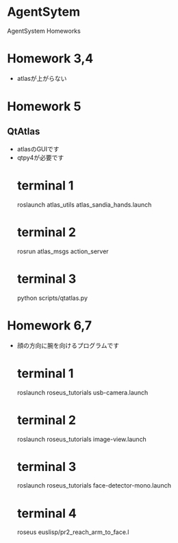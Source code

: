 AgentSytem
==========

AgentSystem Homeworks

# Homework 3,4
- atlasが上がらない

# Homework 5

## QtAtlas

- atlasのGUIです
- qtpy4が必要です
    # terminal 1
    roslaunch atlas_utils atlas_sandia_hands.launch
    # terminal 2
    rosrun atlas_msgs action_server
    # terminal 3
    python scripts/qtatlas.py
    
# Homework 6,7

- 顔の方向に腕を向けるプログラムです
    # terminal 1
    roslaunch roseus_tutorials usb-camera.launch 
    # terminal 2
    roslaunch roseus_tutorials image-view.launch 
    # terminal 3
    roslaunch roseus_tutorials face-detector-mono.launch 
    # terminal 4
    roseus euslisp/pr2_reach_arm_to_face.l
